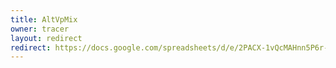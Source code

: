 ```yaml
---
title: AltVpMix
owner: tracer
layout: redirect
redirect: https://docs.google.com/spreadsheets/d/e/2PACX-1vQcMAHnn5P6r-_mYxJwe6KVAi7lkTlhYJItvZ19AnWELAh-qJJ5rKW5wBSxMu7Vxed9fUuM87ewL217/pubhtml
---
```


